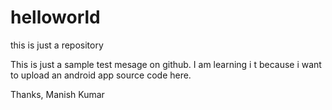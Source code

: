 # helloworld
this is just a repository

This is just a sample test mesage on github.
I am learning i t because i want to upload an android app source code here.

Thanks,
Manish Kumar

